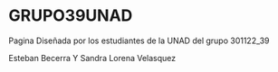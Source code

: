 # GRUPO39UNAD

Pagina Diseñada por los estudiantes de la UNAD del grupo 301122_39

Esteban Becerra Y
Sandra Lorena Velasquez
